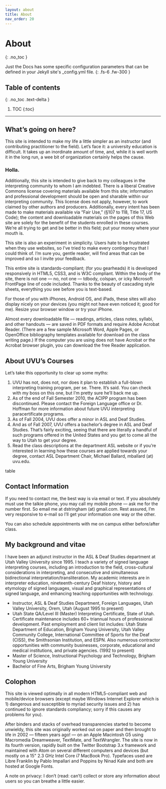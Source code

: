 ```yaml
---
layout: about
title: About
nav_order: 20
---
```


# About
{: .no_toc }


Just the Docs has some specific configuration parameters that can be defined in your Jekyll site's _config.yml file.
{: .fs-6 .fw-300 }

## Table of contents
{: .no_toc .text-delta }

1. TOC
{:toc}

---


## What’s going on here?
This site is intended to make my life a little simpler as an instructor (and contributing practitioner to the field). Let’s face it: a university education is difficult. It takes up an inordinate amount of time, and, while it is well worth it in the long run, a wee bit of organization certainly helps the cause.

### Holla.
Additionally, this site is intended to give back to my colleagues in the interpreting community to whom I am indebted. There is a liberal Creative Commons license covering materials available from this site; information and professional development should be open and sharable within our interpreting community. This license does not apply, however, to work claimed by other authors and producers. Additionally, every intent has been made to make materials available via “Fair Use,” (§107 to 118, Title 17, US Code); the content and downloadable materials on the pages of this Web site are solely for the benefit of the students enrolled in these courses. We’re all trying to get and be better in this field; put your money where your mouth is.

This site is also an experiment in simplicity. Users hate to be frustrated when they use websites, so I’ve tried to make every contingency that I could think of. I’m sure you, gentle reader, will find areas that can be improved and so I invite your feedback.

This entire site is standards-compliant; (for you gearheads) it is developed responsively in HTML5, CSS3, and is W3C compliant. Within the body of the site, there is not one — no, not one — tdbody, colspan, or icky Microsoft FrontPage line of code included. Thanks to the beauty of cascading style sheets, everything you see before you is text-based.

For those of you with iPhones, Android OS, and iPads, these sites will also display nicely on your devices (you might not have even noticed it; good for me). Resize your browser window or try your iPhone.

Almost every downloadable file — readings, articles, class notes, syllabi, and other handouts — are saved in PDF formats and require Adobe Acrobat Reader. (There are a few sample Microsoft Word, Apple Pages, or OpenOffice bibliography templates available for download on the class writing page.) If the computer you are using does not have Acrobat or the Acrobat browser plugin, you can download the free Reader application.

## About UVU’s Courses
Let’s take this opportunity to clear up some myths:

1. UVU has not, does not, nor does it plan to establish a full-blown interpreting training program, per se. There. It’s said. You can check with my boss on this one, but I’m pretty sure he’ll back me up.
2. As of the end of Fall Semester 2010, the ACIPP program has been discontinued. Please contact the Foreign Language office or Dr. Hoffman for more information about future UVU interpreting paracertificate programs.
3. As of Fall 2004, UVU does offer a minor in ASL and Deaf Studies.
4. And as of Fall 2007, UVU offers a bachelor’s degree in ASL and Deaf Studies. That’s fairly exciting, seeing that there are literally a handful of such programs offered in the United States and you get to come all the way to Utah to get your degree.
5. Read the class descriptions at the department ASL website or if you’re interested in learning how these courses are applied towards your degree, contact ASL Department Chair, Michael Ballard, mballard (at) uvu.edu.

table

## Contact Information
If you need to contact me, the best way is via email or text. If you absolutely must use the talkie phone, you may call my mobile phone — ask me for the number first. So email me at dstringham (at) gmail.com. Rest assured, I’m very responsive to e-mail so I’ll get your information one way or the other.

You can also schedule appointments with me on campus either before/after class.


## My background and vitae
I have been an adjunct instructor in the ASL & Deaf Studies department at Utah Valley University since 1995. I teach a variety of signed language interpreting courses, including an introduction to the field, cross-cultural considerations in interpreting, and consecutive and simultaneous bidirectional interpretation/transliteration. My academic interests are in interpreter education, nineteenth-century Deaf history, history and etymology of signed languages, visual and graphical representations of signed language, and enhancing teaching opportunities with technology.
* Instructor, ASL & Deaf Studies Department, Foreign Languages, Utah Valley University, Orem, Utah (August 1995 to present)
* Utah State QA/Level III (Master) Interpreting Certificate, State of Utah. Certificate maintenance includes 60+ triannual hours of professional development. Past employment and client list includes: Utah State Department of Education, Brigham Young University, Utah Valley Community College, International Committee of Sports for the Deaf (CISS), the Smithsonian Institution, and ESPN. Also numerous contractor opportunities with community businesses, corporate, educational and medical institutions, and private agencies. (1992 to present)
* Master of Science, Instructional Psychology and Technology, Brigham Young University
* Bachelor of Fine Arts, Brigham Young University

## Colophon
This site is viewed optimally in all modern HTML5-compliant web and mobile/device browsers (except maybe Windows Internet Explorer which is 1) dangerous and susceptible to myriad security issues and 2) has continued to ignore standards compliancy; sorry if this causes any problems for you).

After binders and stacks of overhead transparencies started to become unwieldy, this site was originally worked out on paper and then brought to life in 2002 — fifteen years ago! — on an Apple Macintosh G5 using Macromedia Dreamweaver, TextMate, and TextWrangler. The site is now in its fourth version, rapidly built on the Twitter Bootstrap 3.x framework and maintained with Atom on several different computers and devices (but mostly on a 15" 2.3 GHz Intel Core i7 MacBook Pro). Typefaces used are Libre Franklin by Pablo Impallari and Poppins by Ninad Kale and both are hosted at Google Fonts.

A note on privacy: I don’t (read: can’t) collect or store any information about users so you can breathe a little easier.